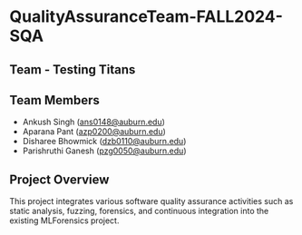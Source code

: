 # QualityAssuranceTeam-FALL2024-SQA

## Team - Testing Titans
## Team Members
- Ankush Singh (ans0148@auburn.edu)
- Aparana Pant (azp0200@auburn.edu)
- Disharee Bhowmick (dzb0110@auburn.edu)
- Parishruthi Ganesh (pzg0050@auburn.edu)

## Project Overview
This project integrates various software quality assurance activities such as static analysis, fuzzing, forensics, and continuous integration into the existing MLForensics project.



